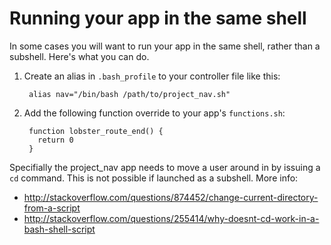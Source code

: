 # Running your app in the same shell

In some cases you will want to run your app in the same shell, rather than a subshell.  Here's what you can do.

1. Create an alias in `.bash_profile` to your controller file like this:

        alias nav="/bin/bash /path/to/project_nav.sh"
    
1. Add the following function override to your app's `functions.sh`: 

        function lobster_route_end() {
          return 0
        }

Specifially the project_nav app needs to move a user around in by issuing a `cd` command.  This is not possible if launched as a subshell. More info: 

* <http://stackoverflow.com/questions/874452/change-current-directory-from-a-script>
* <http://stackoverflow.com/questions/255414/why-doesnt-cd-work-in-a-bash-shell-script>
